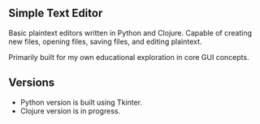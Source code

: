 Simple Text Editor
-------------

Basic plaintext editors written in Python and Clojure. Capable of creating new files, 
opening files, saving files, and editing plaintext.

Primarily built for my own educational exploration in core GUI concepts.

Versions
--------

- Python version is built using Tkinter.
- Clojure version is in progress.